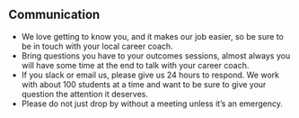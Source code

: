 ## Communication
* We love getting to know you, and it makes our job easier, so be sure to be in touch with your local career coach.
* Bring questions you have to your outcomes sessions, almost always you will have some time at the end to talk with your career coach.
* If you slack or email us, please give us 24 hours to respond. We work with about 100 students at a time and want to be sure to give your question the attention it deserves. 
* Please do not just drop by without a meeting unless it’s an emergency. 

